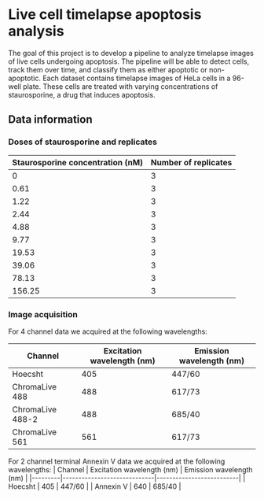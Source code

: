# Live cell timelapse apoptosis analysis

The goal of this project is to develop a pipeline to analyze timelapse images of live cells undergoing apoptosis. The pipeline will be able to detect cells, track them over time, and classify them as either apoptotic or non-apoptotic.
Each dataset contains timelapse images of HeLa cells in a 96-well plate. These cells are treated with varying concentrations of staurosporine, a drug that induces apoptosis.

## Data information

### Doses of staurosporine and replicates

| Staurosporine concentration (nM) | Number of replicates |
|----------------------------------|----------------------|
| 0                                | 3                    |
| 0.61                             | 3                    |
| 1.22                             | 3                    |
| 2.44                             | 3                    |
| 4.88                             | 3                    |
| 9.77                             | 3                    |
| 19.53                            | 3                    |
| 39.06                            | 3                    |
| 78.13                            | 3                    |
| 156.25                           | 3                    |

### Image acquisition

For 4 channel data we acquired at the following wavelengths:

| Channel | Excitation wavelength (nm) | Emission wavelength (nm) |
|---------|-----------------------------|--------------------------|
| Hoecsht | 405 | 447/60 |
| ChromaLive 488 | 488 | 617/73 |
| ChromaLive 488-2 | 488 | 685/40 |
| ChromaLive 561 | 561 | 617/73 |

For 2 channel terminal Annexin V data we acquired at the following wavelengths:
| Channel | Excitation wavelength (nm) | Emission wavelength (nm) |
|---------|-----------------------------|--------------------------|
| Hoecsht | 405 | 447/60 |
| Annexin V | 640 | 685/40 |
